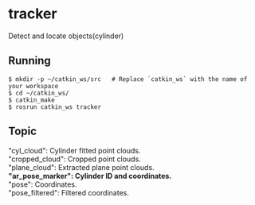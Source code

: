 # tracker
Detect and locate objects(cylinder)

## Running
```
$ mkdir -p ~/catkin_ws/src   # Replace `catkin_ws` with the name of your workspace
$ cd ~/catkin_ws/
$ catkin_make
$ rosrun catkin_ws tracker
```
## Topic

"cyl_cloud": Cylinder fitted point clouds.  
"cropped_cloud": Cropped point clouds.  
"plane_cloud": Extracted plane point clouds.  
**"ar_pose_marker": Cylinder ID and coordinates.**  
"pose": Coordinates.  
"pose_filtered": Filtered coordinates.  
